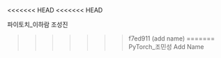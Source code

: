 <<<<<<< HEAD
<<<<<<< HEAD


파이토치_이하람
조성진
>>>>>>> f7ed911 (add name)
=======
PyTorch_조민성
>>>>>>> Add Name
